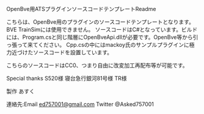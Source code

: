 ﻿OpenBve用ATSプラグインソースコードテンプレートReadme

こちらは、OpenBve用のプラグインのソースコードテンプレートとなります。BVE TrainSimには使用できません。
ソースコードはC#となっています。ビルドには、Program.csと同じ階層にOpenBveApi.dllが必要です。OpenBve等から引っ張って来てください。
Cpp.csの中にはmackoy氏のサンプルプラグインに極力近づけたソースコードを設置しています。

こちらのソースコードはCC0、つまり自由に改変加工再配布等が可能です。

Special thanks 
S520様
寝台急行銀河81号様
TR様

製作 あすく

連絡先:Email ed757001@gmail.com Twitter @Asked757001
